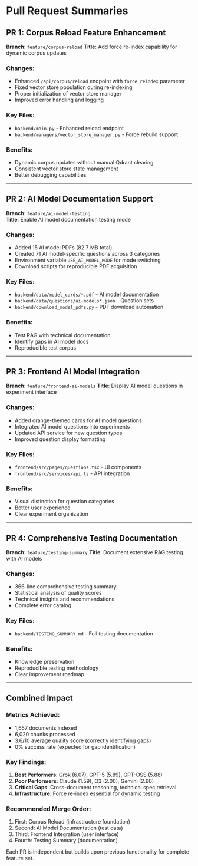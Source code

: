 # Pull Request Summaries

## PR 1: Corpus Reload Feature Enhancement
**Branch**: `feature/corpus-reload`
**Title**: Add force re-index capability for dynamic corpus updates

### Changes:
- Enhanced `/api/corpus/reload` endpoint with `force_reindex` parameter
- Fixed vector store population during re-indexing
- Proper initialization of vector store manager
- Improved error handling and logging

### Key Files:
- `backend/main.py` - Enhanced reload endpoint
- `backend/managers/vector_store_manager.py` - Force rebuild support

### Benefits:
- Dynamic corpus updates without manual Qdrant clearing
- Consistent vector store state management
- Better debugging capabilities

---

## PR 2: AI Model Documentation Support
**Branch**: `feature/ai-model-testing`  
**Title**: Enable AI model documentation testing mode

### Changes:
- Added 15 AI model PDFs (82.7 MB total)
- Created 71 AI model-specific questions across 3 categories
- Environment variable `USE_AI_MODEL_MODE` for mode switching
- Download scripts for reproducible PDF acquisition

### Key Files:
- `backend/data/model_cards/*.pdf` - AI model documentation
- `backend/data/questions/ai-models*.json` - Question sets
- `backend/download_model_pdfs.py` - PDF download automation

### Benefits:
- Test RAG with technical documentation
- Identify gaps in AI model docs
- Reproducible test corpus

---

## PR 3: Frontend AI Model Integration
**Branch**: `feature/frontend-ai-models`
**Title**: Display AI model questions in experiment interface

### Changes:
- Added orange-themed cards for AI model questions
- Integrated AI model questions into experiments
- Updated API service for new question types
- Improved question display formatting

### Key Files:
- `frontend/src/pages/questions.tsx` - UI components
- `frontend/src/services/api.ts` - API integration

### Benefits:
- Visual distinction for question categories
- Better user experience
- Clear experiment organization

---

## PR 4: Comprehensive Testing Documentation
**Branch**: `feature/testing-summary`
**Title**: Document extensive RAG testing with AI models

### Changes:
- 366-line comprehensive testing summary
- Statistical analysis of quality scores
- Technical insights and recommendations
- Complete error catalog

### Key Files:
- `backend/TESTING_SUMMARY.md` - Full testing documentation

### Benefits:
- Knowledge preservation
- Reproducible testing methodology
- Clear improvement roadmap

---

## Combined Impact

### Metrics Achieved:
- 1,657 documents indexed
- 6,020 chunks processed
- 3.6/10 average quality score (correctly identifying gaps)
- 0% success rate (expected for gap identification)

### Key Findings:
1. **Best Performers**: Grok (6.07), GPT-5 (5.89), GPT-OSS (5.88)
2. **Poor Performers**: Claude (1.59), O3 (2.00), Gemini (2.60)
3. **Critical Gaps**: Cross-document reasoning, technical spec retrieval
4. **Infrastructure**: Force re-index essential for dynamic testing

### Recommended Merge Order:
1. First: Corpus Reload (infrastructure foundation)
2. Second: AI Model Documentation (test data)
3. Third: Frontend Integration (user interface)
4. Fourth: Testing Summary (documentation)

Each PR is independent but builds upon previous functionality for complete feature set.